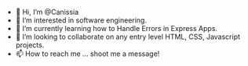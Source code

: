 - 👋 Hi, I’m @Canissia
- 👀 I’m interested in software engineering.
- 🌱 I’m currently learning how to Handle Errors in Express Apps.
- 💞️ I’m looking to collaborate on any entry level HTML, CSS, Javascript projects.
- 📫 How to reach me ... shoot me a message!

<!---
Canissia/Canissia is a ✨ special ✨ repository because its `README.md` (this file) appears on your GitHub profile.
You can click the Preview link to take a look at your changes.
--->
